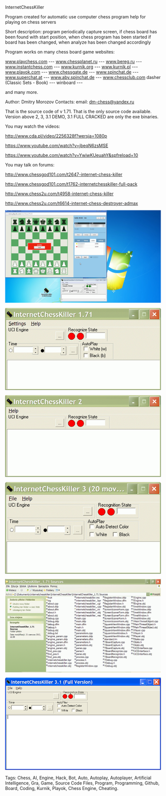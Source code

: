InternetChessKiller

Program created for automatic use computer chess program
help for playing on chess servers

Short description:
program periodically capture screen,
if chess board has been found with start position,
when chess program has been started
if board has been changed,
when analyze has been changed accordingly

Program works on many chess board game websites:

www.playchess.com --- www.chessplanet.ru --- www.bereg.ru --- www.instantchess.com ---
www.kurnik.org --- www.kurnik.pl --- www.playok.com --- www.chessgate.de --- www.spinchat.de ---
www.superchat.at --- www.aby.spinchat.de --- www.chessclub.com dasher (Classic Sets - Book) --- winboard ---

and many more.

Author: Dmitry Morozov
Contacts: email: dm-chess@yandex.ru

That is the source code of v 1.71. 
That is the only source code available.
Version above 2, 3, 3.1 DEMO, 3.1 FULL CRACKED 
are only the exe binaries.

You may watch the videos:

http://www.cda.pl/video/2256328f?wersja=1080p

https://www.youtube.com/watch?v=jbeqN6zsMSE

https://www.youtube.com/watch?v=YwiwKUeuahY&spfreload=10

You may talk on forums:

http://www.chessgod101.com/t2647-internet-chess-killer

http://www.chessgod101.com/t1762-internetchesskiller-full-pack

http://www.chess2u.com/t4958-internet-chess-killer

http://www.chess2u.com/t6614-internet-chess-destroyer-admax

![Tags: Chess, AI, Engine, Hack, Bot, Auto, Autoplay, Autoplayer, Artificial Intelligence, Gra, Game, Source Code Files, Program, Programming, Github, Board, Coding, Kurnik, Playok, Chess Engine, Cheating.](ick0.png "Tags: Chess, AI, Engine, Hack, Bot, Auto, Autoplay, Autoplayer, Artificial Intelligence, Gra, Game, Source Code Files, Program, Programming, Github, Board, Coding, Kurnik, Playok, Chess Engine, Cheating.")

![Tags: Chess, AI, Engine, Hack, Bot, Auto, Autoplay, Autoplayer, Artificial Intelligence, Gra, Game, Source Code Files, Program, Programming, Github, Board, Coding, Kurnik, Playok.](ick1.gif "Tags: Chess, AI, Engine, Hack, Bot, Auto, Autoplay, Autoplayer, Artificial Intelligence, Gra, Game, Source Code Files, Program, Programming, Github, Board, Coding, Kurnik, Playok.")

![InternetChessKiller](ick2.gif "InternetChessKiller")

![InternetChessKiller](ick3.gif "InternetChessKiller")

![InternetChessKiller](ick4.gif "InternetChessKiller")

![InternetChessKiller](ick5.png "InternetChessKiller")

Tags: Chess, AI, Engine, Hack, Bot, Auto, Autoplay, Autoplayer, Artificial Intelligence, Gra, Game, Source Code Files, Program, Programming, Github, Board, Coding, Kurnik, Playok, Chess Engine, Cheating.
